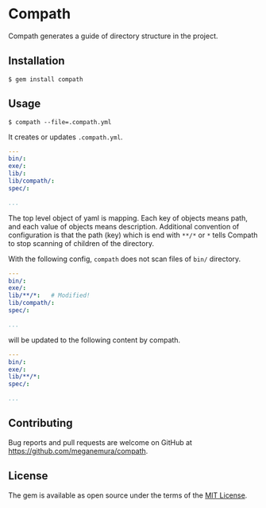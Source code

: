 # Compath

Compath generates a guide of directory structure in the project.

## Installation

    $ gem install compath

## Usage

    $ compath --file=.compath.yml

It creates or updates `.compath.yml`.

```yaml
---
bin/:
exe/:
lib/:
lib/compath/:
spec/:

...
```

The top level object of yaml is mapping. Each key of objects means path, and each value of objects means description.
Additional convention of configuration is that the path (key) which is end with `**/*` or `*` tells Compath to stop scanning of children of the directory.

With the following config, `compath` does not scan files of `bin/` directory.

```yaml
---
bin/:
exe/:
lib/**/*:   # Modified!
lib/compath/:
spec/:

...
```

will be updated to the following content by compath.

```yaml
---
bin/:
exe/:
lib/**/*:
spec/:

...
```


## Contributing

Bug reports and pull requests are welcome on GitHub at https://github.com/meganemura/compath.

## License

The gem is available as open source under the terms of the [MIT License](http://opensource.org/licenses/MIT).
